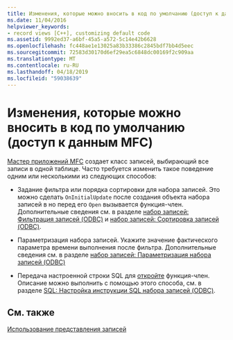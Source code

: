 ```yaml
---
title: Изменения, которые можно вносить в код по умолчанию (доступ к данным MFC)
ms.date: 11/04/2016
helpviewer_keywords:
- record views [C++], customizing default code
ms.assetid: 9992ed37-a6bf-45a5-a572-5c14e42b6628
ms.openlocfilehash: fc448ae1e13025a83b33386c2845bdf7bb4d5eec
ms.sourcegitcommit: 72583d30170d6ef29ea5c6848dc00169f2c909aa
ms.translationtype: MT
ms.contentlocale: ru-RU
ms.lasthandoff: 04/18/2019
ms.locfileid: "59038639"
---
```

# <a name="changes-you-might-make-to-the-default-code--mfc-data-access"></a>Изменения, которые можно вносить в код по умолчанию (доступ к данным MFC)

[Мастер приложений MFC](../mfc/reference/database-support-mfc-application-wizard.md) создает класс записей, выбирающий все записи в одной таблице. Часто требуется изменить такое поведение одним или несколькими из следующих способов:

- Задание фильтра или порядка сортировки для набора записей. Это можно сделать `OnInitialUpdate` после создания объекта набора записей в но перед его `Open` вызывается функция-член. Дополнительные сведения см. в разделе [набор записей: Фильтрация записей (ODBC)](../data/odbc/recordset-filtering-records-odbc.md) и [набор записей: Сортировка записей (ODBC)](../data/odbc/recordset-sorting-records-odbc.md).

- Параметризация набора записей. Укажите значение фактического параметра времени выполнения после фильтра. Дополнительные сведения см. в разделе [набор записей: Параметризация набора записей (ODBC)](../data/odbc/recordset-parameterizing-a-recordset-odbc.md)

- Передача настроенной строки SQL для [откройте](../mfc/reference/crecordset-class.md#open) функция-член. Описание можно выполнить с помощью этого способа, см. в разделе [SQL: Настройка инструкции SQL набора записей (ODBC)](../data/odbc/sql-customizing-your-recordsets-sql-statement-odbc.md).

## <a name="see-also"></a>См. также

[Использование представления записей](../data/using-a-record-view-mfc-data-access.md)